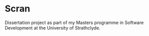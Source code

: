 # Scran
Dissertation project as part of my Masters programme in Software Development at the University of Strathclyde.
